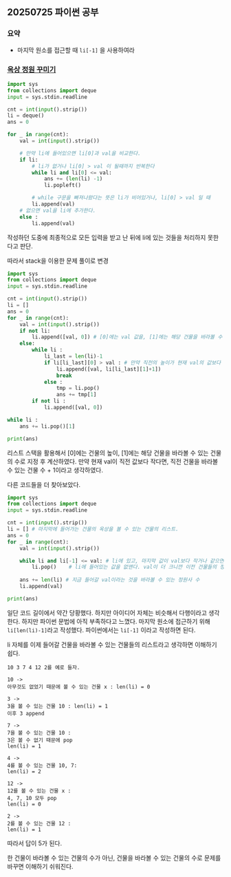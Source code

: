 ## 20250725 파이썬 공부
### 요약
- 마지막 원소를 접근할 때 ``li[-1]`` 을 사용하여라

### [옥상 정원 꾸미기](https://www.acmicpc.net/problem/1406)

```py
import sys
from collections import deque
input = sys.stdin.readline

cnt = int(input().strip())
li = deque()
ans = 0

for _ in range(cnt):
    val = int(input().strip())

    # 만약 li에 들어있으면 li[0]과 val을 비교한다.
    if li:
        # li가 없거나 li[0] > val 이 될때까지 반복한다
        while li and li[0] <= val:
            ans += (len(li) -1) 
            li.popleft()

        # while 구문을 빠져나왔다는 뜻은 li가 비어있거나, li[0] > val 일 때
        li.append(val)
    # 없으면 val을 li에 추가한다.
    else :
        li.append(val)
```

작성하던 도중에 최종적으로 모든 입력을 받고 난 뒤에 li에 있는 것들을 처리하지 못한다고 판단.

따라서 stack을 이용한 문제 풀이로 변경


```py
import sys
from collections import deque
input = sys.stdin.readline

cnt = int(input().strip())
li = []
ans = 0
for _ in range(cnt):
    val = int(input().strip())
    if not li:
        li.append([val, 0]) # [0]에는 val 값을, [1]에는 해당 건물을 바라볼 수 있는 관리인 수.
    else:
        while li :
            li_last = len(li)-1
            if li[li_last][0] > val : # 만약 직전의 높이가 현재 val의 값보다 크다면
                li.append([val, li[li_last][1]+1])
                break
            else :
                tmp = li.pop()
                ans += tmp[1]
        if not li :
            li.append([val, 0])

while li :
    ans += li.pop()[1]

print(ans)
```

리스트 스택을 활용해서 [0]에는 건물의 높이, [1]에는 해당 건물을 바라볼 수 있는 건물의 수로 지정 후 계산하였다. 만약 현재 val이 직전 값보다 작다면, 직전 건물을 바라볼 수 있는 건물 수 + 1이라고 생각하였다.

다른 코드들을 더 찾아보았다.
```py
import sys
from collections import deque
input = sys.stdin.readline

cnt = int(input().strip())
li = [] # 마지막에 들어가는 건물의 옥상을 볼 수 있는 건물의 리스트.
ans = 0
for _ in range(cnt):
    val = int(input().strip())

    while li and li[-1] <= val: # li에 있고, 마지막 값이 val보다 작거나 같으면
        li.pop()    # li에 들어있는 값을 없앤다. val이 더 크니깐 이전 건물들의 정원사는 해당 옥상을 보지 못하니깐.
    
    ans += len(li) # 지금 들어갈 val이라는 것을 바라볼 수 있는 정원사 수
    li.append(val)

print(ans)
```
일단 코드 길이에서 약간 당황했다. 하지만 아이디어 자체는 비슷해서 다행이라고 생각한다. 하지만 파이썬 문법에 아직 부족하다고 느꼈다. 마지막 원소에 접근하기 위해 ``li[len(li)-1]``라고 작성했다. 파이썬에서는 ``li[-1]`` 이라고 작성하면 된다.

li 자체를 이제 들어갈 건물을 바라볼 수 있는 건물들의 리스트라고 생각하면 이해하기 쉽다.
```
10 3 7 4 12 2를 예로 들자.

10 -> 
아무것도 없었기 때문에 볼 수 있는 건물 x : len(li) = 0

3 ->
3을 볼 수 있는 건물 10 : len(li) = 1
이후 3 append

7 ->
7을 볼 수 있는 건물 10 :
3은 볼 수 없기 때문에 pop
len(li) = 1

4 ->
4를 볼 수 있는 건물 10, 7:
len(li) = 2

12 ->
12를 볼 수 있는 건물 x :
4, 7, 10 모두 pop
len(li) = 0

2 ->
2를 볼 수 있는 건물 12 :
len(li) = 1
```
따라서 답이 5가 된다.

한 건물이 바라볼 수 있는 건물의 수가 아닌, 건물을 바라볼 수 있는 건물의 수로 문제를 바꾸면 이해하기 쉬워진다.
